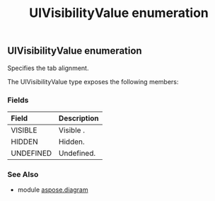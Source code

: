 ﻿---
title: UIVisibilityValue enumeration
second_title: Aspose.Diagram for Python via .NET API References
description: 
type: docs
weight: 3650
url: /python-net/aspose.diagram/uivisibilityvalue/
is_root: false
---

## UIVisibilityValue enumeration

Specifies the tab alignment.



The UIVisibilityValue type exposes the following members:

### Fields
| Field | Description |
| :- | :- |
| VISIBLE | Visible . |
| HIDDEN | Hidden. |
| UNDEFINED | Undefined. |


### See Also

* module [aspose.diagram](../)
